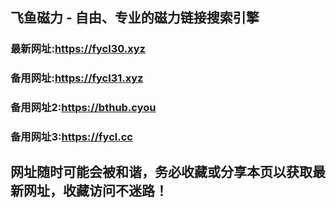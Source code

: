 ## **飞鱼磁力 - 自由、专业的磁力链接搜索引擎**
### 最新网址:<a href="https://fycl30.xyz" target="_blank">https://fycl30.xyz</a>
### 备用网址:<a href="https://fycl31.xyz" target="_blank">https://fycl31.xyz</a>
### 备用网址2:<a href="https://bthub.cyou" target="_blank">https://bthub.cyou</a>
### 备用网址3:<a href="https://fycl.cc" target="_blank">https://fycl.cc</a>
## 网址随时可能会被和谐，务必收藏或分享本页以获取最新网址，收藏访问不迷路！

